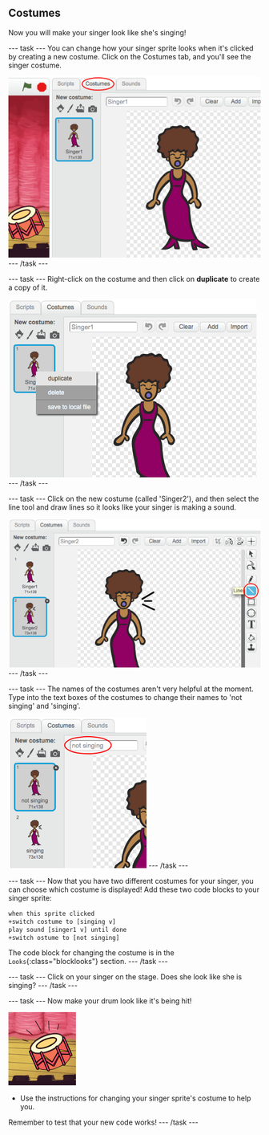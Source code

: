 ## Costumes

Now you will make your singer look like she's singing!

--- task ---
You can change how your singer sprite looks when it's clicked by creating a new costume. Click on the Costumes tab, and you'll see the singer costume.

![screenshot](images/band-singer-costume.png)
--- /task ---

--- task ---
Right-click on the costume and then click on **duplicate** to create a copy of it.

![screenshot](images/band-singer-duplicate.png)
--- /task ---

--- task ---
Click on the new costume (called 'Singer2'), and then select the line tool and draw lines so it looks like your singer is making a sound.

![screenshot](images/band-singer-click.png)
--- /task ---

--- task ---
The names of the costumes aren't very helpful at the moment. Type into the text boxes of the costumes to change their names to 'not singing' and 'singing'.

![screenshot](images/band-singer-name.png)
--- /task ---

--- task ---
Now that you have two different costumes for your singer, you can choose which costume is displayed! Add these two code blocks to your singer sprite:

```blocks
when this sprite clicked
+switch costume to [singing v]
play sound [singer1 v] until done
+switch ostume to [not singing]
```

The code block for changing the costume is in the `Looks`{:class="blocklooks"} section.
--- /task ---

--- task ---
Click on your singer on the stage. Does she look like she is singing?
--- /task ---

--- task ---
Now make your drum look like it's being hit!

![screenshot](images/band-drum-final.png)

- Use the instructions for changing your singer sprite's costume to help you.

Remember to test that your new code works!
--- /task ---
